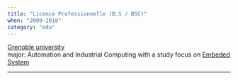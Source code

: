 ```yaml
---
title: "Licence Professionnelle (B.S / BSC)"
when: "2009-2010"
category: "edu"
---
```


[Grenoble university](https://iut1.univ-grenoble-alpes.fr/)   
major: Automation and Industrial Computing with a study focus on [Embeded System](https://iut1.univ-grenoble-alpes.fr/formation/licence-professionnelle-automatique-et-informatique-industrielle-specialite-systemes-embarques)

--------------------------
